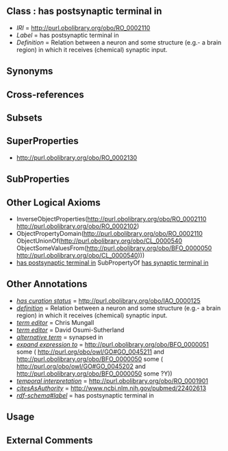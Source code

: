 
## Class : has postsynaptic terminal in

 * *IRI* = http://purl.obolibrary.org/obo/RO_0002110
 * *Label* = has postsynaptic terminal in
 * *Definition* = Relation between a neuron and some structure (e.g.- a brain region) in which it receives (chemical) synaptic input. 

## Synonyms


## Cross-references


## Subsets


## SuperProperties

 * <http://purl.obolibrary.org/obo/RO_0002130>

## SubProperties


## Other Logical Axioms

 * InverseObjectProperties(<http://purl.obolibrary.org/obo/RO_0002110> <http://purl.obolibrary.org/obo/RO_0002102>)
 * ObjectPropertyDomain(<http://purl.obolibrary.org/obo/RO_0002110> ObjectUnionOf(<http://purl.obolibrary.org/obo/CL_0000540> ObjectSomeValuesFrom(<http://purl.obolibrary.org/obo/BFO_0000050> <http://purl.obolibrary.org/obo/CL_0000540>)))
 * [has postsynaptic terminal in](../../RO/10/RO_0002110.md) SubPropertyOf [has synaptic terminal in](../../RO/30/RO_0002130.md)

## Other Annotations

 * *[has curation status](../../IAO/14/IAO_0000114.md)* = http://purl.obolibrary.org/obo/IAO_0000125
 * *[definition](../../IAO/15/IAO_0000115.md)* = Relation between a neuron and some structure (e.g.- a brain region) in which it receives (chemical) synaptic input. 
 * *[term editor](../../IAO/17/IAO_0000117.md)* = Chris Mungall
 * *[term editor](../../IAO/17/IAO_0000117.md)* = David Osumi-Sutherland
 * *[alternative term](../../IAO/18/IAO_0000118.md)* = synapsed in
 * *[expand expression to](../../IAO/24/IAO_0000424.md)* = http://purl.obolibrary.org/obo/BFO_0000051 some (
   http://purl.org/obo/owl/GO#GO_0045211 and http://purl.obolibrary.org/obo/BFO_0000050 some (
      http://purl.org/obo/owl/GO#GO_0045202 and http://purl.obolibrary.org/obo/BFO_0000050 some ?Y))
 * *[temporal interpretation](../../RO/00/RO_0001900.md)* = http://purl.obolibrary.org/obo/RO_0001901
 * *[citesAsAuthority](../../ty/citesAsAuthority.md)* = http://www.ncbi.nlm.nih.gov/pubmed/22402613
 * *[rdf-schema#label](../../el/rdf-schema#label.md)* = has postsynaptic terminal in

## Usage


## External Comments

